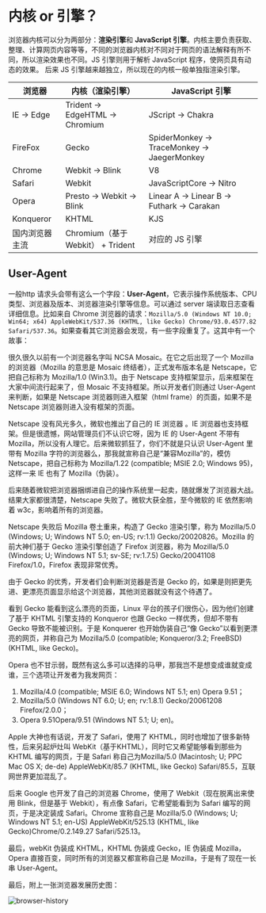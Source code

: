 # 内核 or 引擎？

浏览器内核可以分为两部分：**渲染引擎**和 **JavaScript 引擎**。内核主要负责获取、整理、计算网页内容等等，不同的浏览器内核对不同对于网页的语法解释有所不同，所以渲染效果也不同。JS 引擎则用于解析 JavaScript 程序，使网页具有动态的效果。  后来 JS 引擎越来越独立，所以现在的内核一般单独指渲染引擎。

| 浏览器         | 内核（渲染引擎）                 | JavaScript 引擎                             |
| -------------- | -------------------------------- | ------------------------------------------- |
| IE -> Edge     | Trident -> EdgeHTML -> Chromium  | JScript -> Chakra                           |
| FireFox        | Gecko                            | SpiderMonkey -> TraceMonkey -> JaegerMonkey |
| Chrome         | Webkit -> Blink                  | V8                                          |
| Safari         | Webkit                           | JavaScriptCore -> Nitro                     |
| Opera          | Presto -> Webkit -> Blink        | Linear A -> Linear B -> Futhark -> Carakan  |
| Konqueror      | KHTML                            | KJS                                         |
| 国内浏览器主流 | Chromium（基于Webkit） + Trident | 对应的 JS 引擎                              |

## User-Agent

一般http 请求头会带有这么一个字段：**User-Agent**，它表示操作系统版本、CPU 类型、浏览器及版本、浏览器渲染引擎等信息。可以通过 server 端读取日志查看详细信息。比如来自 Chrome 浏览器的请求：`Mozilla/5.0 (Windows NT 10.0; Win64; x64) AppleWebKit/537.36 (KHTML, like Gecko) Chrome/93.0.4577.82 Safari/537.36`。如果查看其它浏览器会发现，有一些字段重复了。这其中有一个故事：

很久很久以前有一个浏览器名字叫 NCSA Mosaic。在它之后出现了一个 Mozilla 的浏览器（Mozilla 的意思是 Mosaic 终结者），正式发布版本名是 Netscape，它把自己标称为 Mozilla/1.0 (Win3.1)。由于 Netscape 支持框架显示，后来框架在大家中间流行起来了，但 Mosaic 不支持框架。所以开发者们则通过 User-Agent 来判断，如果是 Netscape 浏览器则进入框架（html frame）的页面，如果不是 Netscape 浏览器则进入没有框架的页面。

Netscape 没有风光多久，微软也推出了自己的 IE 浏览器 。IE 浏览器也支持框架。但是很遗憾，网站管理员们不认识它呀，因为 IE 的 User-Agent 不带有 Mozilla，所以没有人理它。后来微软抓狂了，你们不就是只认识 User-Agent 里带有 Mozilla 字符的浏览器么，那我就宣称自己是“兼容Mozilla”的，模仿 Netscape，把自己标称为 Mozilla/1.22 (compatible; MSIE 2.0; Windows 95)，这样一来 IE 也有了 Mozilla（伪装）。

后来随着微软把浏览器捆绑进自己的操作系统里一起卖，随就爆发了浏览器大战。结果大家都很清楚，Netscape 失败了。微软大获全胜，至今微软的 IE 依然影响着 w3c，影响着所有的浏览器。

Netscape 失败后 Mozilla 卷土重来，构造了 Gecko 渲染引擎，称为 Mozilla/5.0 (Windows; U; Windows NT 5.0; en-US; rv:1.1) Gecko/20020826。Mozilla 的前大神们基于 Gecko 渲染引擎创造了 Firefox 浏览器，称为 Mozilla/5.0 (Windows; U; Windows NT 5.1; sv-SE; rv:1.7.5) Gecko/20041108 Firefox/1.0，Firefox 表现非常优秀。

由于 Gecko 的优秀，开发者们会判断浏览器是否是 Gecko 的，如果是则把更先进、更漂亮页面显示给这个浏览器，其他浏览器就没有这个待遇了。

看到 Gecko 能看到这么漂亮的页面，Linux 平台的孩子们很伤心，因为他们创建了基于 KHTML 引擎支持的 Konqueror 也跟 Gecko 一样优秀，但却不带有 Gecko 导致不能被识别。于是 Konquerer 也开始伪装自己“像 Gecko”以看到更漂亮的网页，并称自己为 Mozilla/5.0 (compatible; Konqueror/3.2; FreeBSD) (KHTML, like Gecko)。

Opera 也不甘示弱，既然有这么多可以选择的马甲，那我岂不是想变成谁就变成谁，三个选项让开发者为我发网页：

1. Mozilla/4.0 (compatible; MSIE 6.0; Windows NT 5.1; en) Opera 9.51；
2. Mozilla/5.0 (Windows NT 6.0; U; en; rv:1.8.1) Gecko/20061208 Firefox/2.0.0；
3. Opera 9.51Opera/9.51 (Windows NT 5.1; U; en)。

Apple 大神也有话说，开发了 Safari，使用了 KHTML，同时也增加了很多新特性，后来另起炉灶叫 WebKit（基于KHTML），同时它又希望能够看到那些为 KHTML 编写的网页，于是 Safari 称自己为Mozilla/5.0 (Macintosh; U; PPC Mac OS X; de-de) AppleWebKit/85.7 (KHTML, like Gecko) Safari/85.5，互联网世界更加混乱了。

后来 Google 也开发了自己的浏览器 Chrome，使用了 Webkit（现在脱离出来使用 Blink，但是基于 Webkit），有点像 Safari，它希望能看到为 Safari 编写的网页，于是决定装成 Safari。Chrome 宣称自己是 Mozilla/5.0 (Windows; U; Windows NT 5.1; en-US) AppleWebKit/525.13 (KHTML, like Gecko)Chrome/0.2.149.27 Safari/525.13。

最后，webKit 伪装成 KHTML，KHTML 伪装成 Gecko，IE 伪装成 Mozilla，Opera 直接百变，同时所有的浏览器又都宣称自己是 Mozilla，于是有了现在一长串 User-Agent。

最后，附上一张浏览器发展历史图：

<img :src="$withBase('/Browser/browser-history.png')" alt="browser-history" />